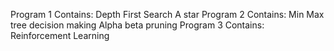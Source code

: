 
Program 1 Contains:
    Depth First Search
    A star
Program 2 Contains:
    Min Max tree decision making
    Alpha beta pruning
Program 3 Contains:
    Reinforcement Learning
